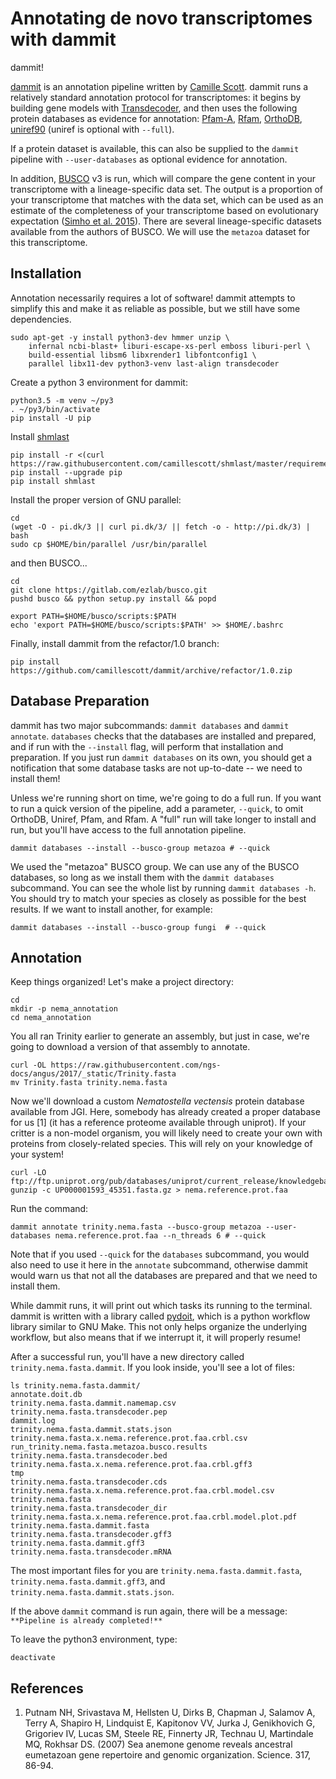 # Annotating de novo transcriptomes with dammit

dammit!

[dammit](http://www.camillescott.org/dammit/index.html) is an annotation
pipeline written by [Camille
Scott](http://www.camillescott.org/). dammit runs a relatively standard annotation
protocol for transcriptomes: it begins by building gene models with [Transdecoder](http://transdecoder.github.io/),
and then
uses the following protein databases as evidence for annotation:
[Pfam-A](http://pfam.xfam.org/), [Rfam](http://rfam.xfam.org/),
[OrthoDB](http://www.orthodb.org/),
[uniref90](http://www.uniprot.org/help/uniref) (uniref is optional with
`--full`).

If a protein dataset is available, this can also be supplied to the
`dammit` pipeline with `--user-databases` as optional evidence for
annotation.

In addition, [BUSCO](http://busco.ezlab.org/) v3 is run, which will compare the gene content in your transcriptome
with a lineage-specific data set. The output is a proportion of your
transcriptome that matches with the data set, which can be used as an
estimate of the completeness of your transcriptome based on evolutionary
expectation ([Simho et al.
2015](http://bioinformatics.oxfordjournals.org/content/31/19/3210.full)).
There are several lineage-specific datasets available from the authors
of BUSCO. We will use the `metazoa` dataset for this transcriptome.

## Installation

Annotation necessarily requires a lot of software! dammit attempts to simplify this and
make it as reliable as possible, but we still have some dependencies.

    sudo apt-get -y install python3-dev hmmer unzip \
        infernal ncbi-blast+ liburi-escape-xs-perl emboss liburi-perl \
        build-essential libsm6 libxrender1 libfontconfig1 \
        parallel libx11-dev python3-venv last-align transdecoder

Create a python 3 environment for dammit:

    python3.5 -m venv ~/py3
    . ~/py3/bin/activate
    pip install -U pip

Install [shmlast](https://github.com/camillescott/shmlast) 

    pip install -r <(curl https://raw.githubusercontent.com/camillescott/shmlast/master/requirements.txt)
    pip install --upgrade pip
    pip install shmlast

Install the proper version of GNU parallel:

    cd
    (wget -O - pi.dk/3 || curl pi.dk/3/ || fetch -o - http://pi.dk/3) | bash
    sudo cp $HOME/bin/parallel /usr/bin/parallel

and then BUSCO...

    cd
    git clone https://gitlab.com/ezlab/busco.git
    pushd busco && python setup.py install && popd

    export PATH=$HOME/busco/scripts:$PATH
    echo 'export PATH=$HOME/busco/scripts:$PATH' >> $HOME/.bashrc

Finally, install dammit from the refactor/1.0 branch:

    pip install https://github.com/camillescott/dammit/archive/refactor/1.0.zip

## Database Preparation

dammit has two major subcommands: `dammit databases` and `dammit annotate`. `databases`
checks that the databases are installed and prepared, and if run with the `--install` flag,
will perform that installation and preparation. If you just run `dammit databases` on its
own, you should get a notification that some database tasks are not up-to-date -- we need
to install them!

Unless we're running short on time, we're going to do a full run. If you want to run a quick
version of the pipeline, add a parameter, `--quick`, to omit OrthoDB, Uniref, Pfam, and Rfam. 
A "full" run will take longer to install and run, but you'll have access to the full annotation pipeline.

    dammit databases --install --busco-group metazoa # --quick

We used the "metazoa" BUSCO group. We can use any of the BUSCO databases, so long as we install
them with the `dammit databases` subcommand. You can see the whole list by running
`dammit databases -h`. You should try to match your species as closely as possible for the best
results. If we want to install another, for example:

    dammit databases --install --busco-group fungi  # --quick

## Annotation

Keep things organized! Let's make a project directory:

    cd
    mkdir -p nema_annotation
    cd nema_annotation

You all ran Trinity earlier to generate an assembly, but just in case, we're going to download
a version of that assembly to annotate.

    curl -OL https://raw.githubusercontent.com/ngs-docs/angus/2017/_static/Trinity.fasta
    mv Trinity.fasta trinity.nema.fasta


Now we'll download a custom *Nematostella vectensis* protein database available
from JGI. Here, somebody has already created a proper database for us [1] (it has a reference proteome
available through uniprot). If your critter
is a non-model organism, you will
likely need to create your own with proteins from closely-related species. This will rely on your
knowledge of your system!

    curl -LO ftp://ftp.uniprot.org/pub/databases/uniprot/current_release/knowledgebase/reference_proteomes/Eukaryota/UP000001593_45351.fasta.gz
    gunzip -c UP000001593_45351.fasta.gz > nema.reference.prot.faa

Run the command:

    dammit annotate trinity.nema.fasta --busco-group metazoa --user-databases nema.reference.prot.faa --n_threads 6 # --quick

Note that if you used `--quick` for the `databases` subcommand, you would also need to use it here in 
the `annotate` subcommand, otherwise dammit would warn us that not all the databases are prepared and 
that we need to install them. 

While dammit runs, it will print out which tasks its running to the terminal. dammit is
written with a library called [pydoit](www.pydoit.org), which is a python workflow library similar
to GNU Make. This not only helps organize the underlying workflow, but also means that if we
interrupt it, it will properly resume! 

After a successful run, you'll have a new directory called `trinity.nema.fasta.dammit`. If you
look inside, you'll see a lot of files:

    ls trinity.nema.fasta.dammit/
    annotate.doit.db                              trinity.nema.fasta.dammit.namemap.csv  trinity.nema.fasta.transdecoder.pep
    dammit.log                                    trinity.nema.fasta.dammit.stats.json   trinity.nema.fasta.x.nema.reference.prot.faa.crbl.csv
    run_trinity.nema.fasta.metazoa.busco.results  trinity.nema.fasta.transdecoder.bed    trinity.nema.fasta.x.nema.reference.prot.faa.crbl.gff3
    tmp                                           trinity.nema.fasta.transdecoder.cds    trinity.nema.fasta.x.nema.reference.prot.faa.crbl.model.csv
    trinity.nema.fasta                            trinity.nema.fasta.transdecoder_dir    trinity.nema.fasta.x.nema.reference.prot.faa.crbl.model.plot.pdf
    trinity.nema.fasta.dammit.fasta               trinity.nema.fasta.transdecoder.gff3
    trinity.nema.fasta.dammit.gff3                trinity.nema.fasta.transdecoder.mRNA

The most important files for you are `trinity.nema.fasta.dammit.fasta`,
`trinity.nema.fasta.dammit.gff3`, and `trinity.nema.fasta.dammit.stats.json`.

If the above `dammit` command is run again, there will be a message:
`**Pipeline is already completed!**`

To leave the python3 environment, type:

```
deactivate
```


## References

1. Putnam NH, Srivastava M, Hellsten U, Dirks B, Chapman J, Salamov A,
Terry A, Shapiro H, Lindquist E, Kapitonov VV, Jurka J, Genikhovich G,
Grigoriev IV, Lucas SM, Steele RE, Finnerty JR, Technau U, Martindale
MQ, Rokhsar DS. (2007) Sea anemone genome reveals ancestral eumetazoan
gene repertoire and genomic organization. Science. 317, 86-94.
